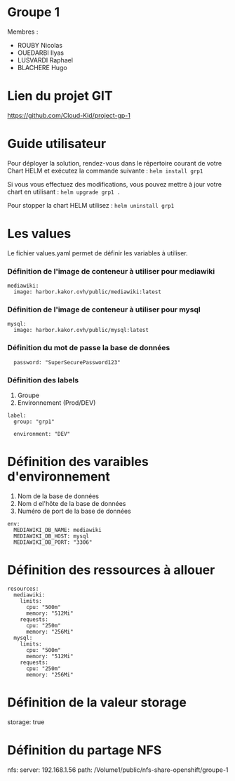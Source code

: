 # Groupe 1
Membres : 
- ROUBY Nicolas
- OUEDARBI Ilyas
- LUSVARDI Raphael
- BLACHERE Hugo

# Lien du projet GIT
https://github.com/Cloud-Kid/project-gp-1

# Guide utilisateur
Pour déployer la solution, rendez-vous dans le répertoire courant de votre Chart HELM et exécutez la commande suivante :
``` helm install grp1 ```

Si vous vous effectuez des modifications, vous pouvez mettre à jour votre chart en utilisant :
``` helm upgrade grp1 . ```

Pour stopper la chart HELM utilisez :
``` helm uninstall grp1 ```

# Les values
Le fichier values.yaml permet de définir les variables à utiliser.

### Définition de l'image de conteneur à utiliser pour mediawiki
``` 
mediawiki:
  image: harbor.kakor.ovh/public/mediawiki:latest
```

### Définition de l'image de conteneur à utiliser pour mysql
```
mysql:
  image: harbor.kakor.ovh/public/mysql:latest
```

### Définition du mot de passe la base de données
```
  password: "SuperSecurePassword123"
```

### Définition des labels
1. Groupe
2. Environnement (Prod/DEV)

```
label:
  group: "grp1"
```
```
  environment: "DEV"
```

# Définition des varaibles d'environnement
1. Nom de la base de données
2. Nom d el'hôte de la base de données
3. Numéro de port de la base de données

```
env:
  MEDIAWIKI_DB_NAME: mediawiki
  MEDIAWIKI_DB_HOST: mysql
  MEDIAWIKI_DB_PORT: "3306"
```

# Définition des ressources à allouer
```
resources:
  mediawiki:
    limits:
      cpu: "500m"
      memory: "512Mi"
    requests:
      cpu: "250m"
      memory: "256Mi"
  mysql:
    limits:
      cpu: "500m"
      memory: "512Mi"
    requests:
      cpu: "250m"
      memory: "256Mi"
```

# Définition de la valeur storage
storage: true

# Définition du partage NFS
nfs:
  server: 192.168.1.56
  path: /Volume1/public/nfs-share-openshift/groupe-1